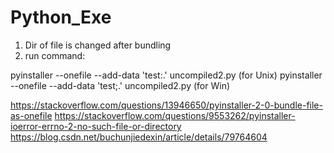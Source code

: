 # Python_Exe
1. Dir of file is changed after bundling
2. run command:

pyinstaller --onefile --add-data 'test:.' uncompiled2.py (for Unix)
pyinstaller --onefile --add-data 'test;.' uncompiled2.py (for Win)

https://stackoverflow.com/questions/13946650/pyinstaller-2-0-bundle-file-as-onefile
https://stackoverflow.com/questions/9553262/pyinstaller-ioerror-errno-2-no-such-file-or-directory
https://blog.csdn.net/buchunjiedexin/article/details/79764604
